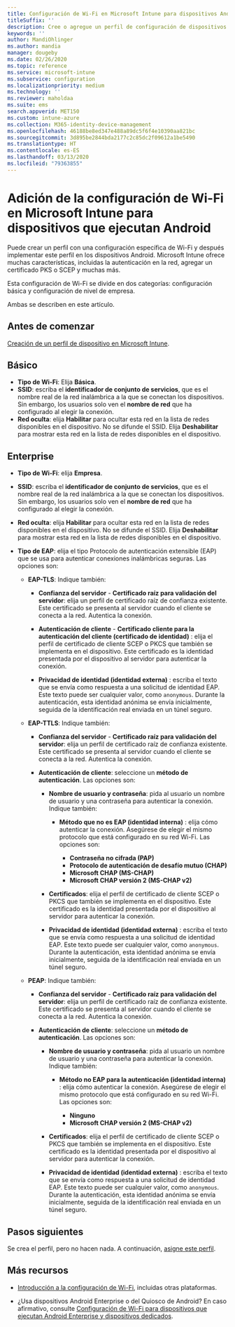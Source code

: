 ```yaml
---
title: Configuración de Wi-Fi en Microsoft Intune para dispositivos Android - Azure | Microsoft Docs
titleSuffix: ''
description: Cree o agregue un perfil de configuración de dispositivos Wi-Fi para Android. Vea las diferentes configuraciones, como la adición de certificados, la elección de un tipo EAP y la selección de un método de autenticación en Microsoft Intune.
keywords: ''
author: MandiOhlinger
ms.author: mandia
manager: dougeby
ms.date: 02/26/2020
ms.topic: reference
ms.service: microsoft-intune
ms.subservice: configuration
ms.localizationpriority: medium
ms.technology: ''
ms.reviewer: maholdaa
ms.suite: ems
search.appverid: MET150
ms.custom: intune-azure
ms.collection: M365-identity-device-management
ms.openlocfilehash: 46188be8ed347e488a89dc5f6f4e10390aa821bc
ms.sourcegitcommit: 3d895be2844bda2177c2c85dc2f09612a1be5490
ms.translationtype: HT
ms.contentlocale: es-ES
ms.lasthandoff: 03/13/2020
ms.locfileid: "79363855"
---
```

# <a name="add-wi-fi-settings-for-devices-running-android-in-microsoft-intune"></a>Adición de la configuración de Wi-Fi en Microsoft Intune para dispositivos que ejecutan Android

Puede crear un perfil con una configuración específica de Wi-Fi y después implementar este perfil en los dispositivos Android. Microsoft Intune ofrece muchas características, incluidas la autenticación en la red, agregar un certificado PKS o SCEP y muchas más.

Esta configuración de Wi-Fi se divide en dos categorías: configuración básica y configuración de nivel de empresa.

Ambas se describen en este artículo.

## <a name="before-you-begin"></a>Antes de comenzar

[Creación de un perfil de dispositivo en Microsoft Intune](device-profile-create.md).

## <a name="basic"></a>Básico

- **Tipo de Wi-Fi**: Elija **Básica**.
- **SSID**: escriba el **identificador de conjunto de servicios**, que es el nombre real de la red inalámbrica a la que se conectan los dispositivos. Sin embargo, los usuarios solo ven el **nombre de red** que ha configurado al elegir la conexión.
- **Red oculta**: elija **Habilitar** para ocultar esta red en la lista de redes disponibles en el dispositivo. No se difunde el SSID. Elija **Deshabilitar** para mostrar esta red en la lista de redes disponibles en el dispositivo.

## <a name="enterprise"></a>Enterprise

- **Tipo de Wi-Fi**: elija **Empresa**.
- **SSID**: escriba el **identificador de conjunto de servicios**, que es el nombre real de la red inalámbrica a la que se conectan los dispositivos. Sin embargo, los usuarios solo ven el **nombre de red** que ha configurado al elegir la conexión.
- **Red oculta**: elija **Habilitar** para ocultar esta red en la lista de redes disponibles en el dispositivo. No se difunde el SSID. Elija **Deshabilitar** para mostrar esta red en la lista de redes disponibles en el dispositivo.
- **Tipo de EAP**: elija el tipo Protocolo de autenticación extensible (EAP) que se usa para autenticar conexiones inalámbricas seguras. Las opciones son:

  - **EAP-TLS**: Indique también:

    - **Confianza del servidor** - **Certificado raíz para validación del servidor**: elija un perfil de certificado raíz de confianza existente. Este certificado se presenta al servidor cuando el cliente se conecta a la red. Autentica la conexión.

    - **Autenticación de cliente** - **Certificado cliente para la autenticación del cliente (certificado de identidad)** : elija el perfil de certificado de cliente SCEP o PKCS que también se implementa en el dispositivo. Este certificado es la identidad presentada por el dispositivo al servidor para autenticar la conexión.

    - **Privacidad de identidad (identidad externa)** : escriba el texto que se envía como respuesta a una solicitud de identidad EAP. Este texto puede ser cualquier valor, como `anonymous`. Durante la autenticación, esta identidad anónima se envía inicialmente, seguida de la identificación real enviada en un túnel seguro.

  - **EAP-TTLS**: Indique también:

    - **Confianza del servidor** - **Certificado raíz para validación del servidor**: elija un perfil de certificado raíz de confianza existente. Este certificado se presenta al servidor cuando el cliente se conecta a la red. Autentica la conexión.

    - **Autenticación de cliente**: seleccione un **método de autenticación**. Las opciones son:

      - **Nombre de usuario y contraseña**: pida al usuario un nombre de usuario y una contraseña para autenticar la conexión. Indique también:
        - **Método que no es EAP (identidad interna)** : elija cómo autenticar la conexión. Asegúrese de elegir el mismo protocolo que está configurado en su red Wi-Fi. Las opciones son:

          - **Contraseña no cifrada (PAP)**
          - **Protocolo de autenticación de desafío mutuo (CHAP)**
          - **Microsoft CHAP (MS-CHAP)**
          - **Microsoft CHAP versión 2 (MS-CHAP v2)**

      - **Certificados**: elija el perfil de certificado de cliente SCEP o PKCS que también se implementa en el dispositivo. Este certificado es la identidad presentada por el dispositivo al servidor para autenticar la conexión.

      - **Privacidad de identidad (identidad externa)** : escriba el texto que se envía como respuesta a una solicitud de identidad EAP. Este texto puede ser cualquier valor, como `anonymous`. Durante la autenticación, esta identidad anónima se envía inicialmente, seguida de la identificación real enviada en un túnel seguro.

  - **PEAP**: Indique también:

    - **Confianza del servidor** - **Certificado raíz para validación del servidor**: elija un perfil de certificado raíz de confianza existente. Este certificado se presenta al servidor cuando el cliente se conecta a la red. Autentica la conexión.

    - **Autenticación de cliente**: seleccione un **método de autenticación**. Las opciones son:

      - **Nombre de usuario y contraseña**: pida al usuario un nombre de usuario y una contraseña para autenticar la conexión. Indique también:
        - **Método no EAP para la autenticación (identidad interna)** : elija cómo autenticar la conexión. Asegúrese de elegir el mismo protocolo que está configurado en su red Wi-Fi. Las opciones son:

          - **Ninguno**
          - **Microsoft CHAP versión 2 (MS-CHAP v2)**

      - **Certificados**: elija el perfil de certificado de cliente SCEP o PKCS que también se implementa en el dispositivo. Este certificado es la identidad presentada por el dispositivo al servidor para autenticar la conexión.

      - **Privacidad de identidad (identidad externa)** : escriba el texto que se envía como respuesta a una solicitud de identidad EAP. Este texto puede ser cualquier valor, como `anonymous`. Durante la autenticación, esta identidad anónima se envía inicialmente, seguida de la identificación real enviada en un túnel seguro.

## <a name="next-steps"></a>Pasos siguientes

Se crea el perfil, pero no hacen nada. A continuación, [asigne este perfil](device-profile-assign.md).

## <a name="more-resources"></a>Más recursos

- [Introducción a la configuración de Wi-Fi](wi-fi-settings-configure.md), incluidas otras plataformas.

- ¿Usa dispositivos Android Enterprise o del Quiosco de Android? En caso afirmativo, consulte [Configuración de Wi-Fi para dispositivos que ejecutan Android Enterprise y dispositivos dedicados](wi-fi-settings-android-enterprise.md).
